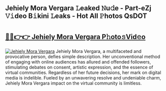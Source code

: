 ## Jehiely Mora Vergara 𝙻eaked 𝙽u𝚍e - Part-eZj 𝚅𝚒deo B𝚒kini 𝙻eaks - Hot All 𝙿hotos QsDOT

# <h2><a href="http://ld4dr8.urlbe.top/?page=Jehiely+Mora+Vergara">🔗🔗👉👉 Jehiely Mora Vergara P𝚑oto𝚜Vid𝚎o</a></h2>

[![Jehiely Mora Vergara](https://i.imgur.com/eBuTRDB.gif)](http://ld4dr8.urlbe.top/?page=Jehiely+Mora+Vergara)
Jehiely Mora Vergara, a multifaceted and provocative person, defies simple description. Her unconventional method of engaging with online audiences has allured and offended followers, stimulating debates on consent, artistic expression, and the essence of virtual communities. Regardless of her future decisions, her mark on digital media is indelible. Fueled by an unwavering resolve and undeniable charm, Jehiely Mora Vergara impact on the virtual community is limitless.
